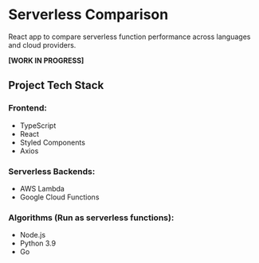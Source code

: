 # Serverless Comparison
React app to compare serverless function performance across languages and cloud providers.

**[WORK IN PROGRESS]**

## Project Tech Stack
### Frontend:
 - TypeScript
 - React
 - Styled Components
 - Axios
 
### Serverless Backends:
 - AWS Lambda
 - Google Cloud Functions
  
### Algorithms (Run as serverless functions):
 - Node.js
 - Python 3.9
 - Go
